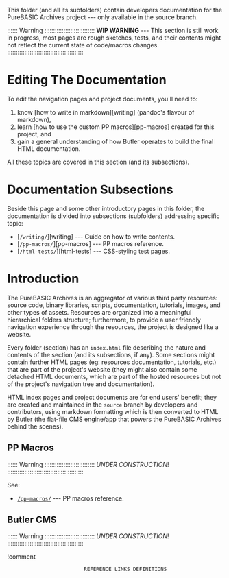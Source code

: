 
This folder (and all its subfolders) contain developers documentation for the PureBASIC Archives project --- only available in the source branch.

:::::: Warning :::::::::::::::::::::::::::::
__WIP WARNING__ --- This section is still work in progress, most pages are rough sketches, tests, and their contents might not reflect the current state of code/macros changes.
::::::::::::::::::::::::::::::::::::::::::::

# Editing The Documentation

To edit the navigation pages and project documents, you'll need to:

1. know [how to write in markdown][writing] (pandoc's flavour of markdown),
2. learn [how to use the custom PP macros][pp-macros] created for this project, and
3. gain a general understanding of how Butler operates to build the final HTML documentation.

All these topics are covered in this section (and its subsections).

# Documentation Subsections

Beside this page and some other introductory pages in this folder, the documentation is divided into subsections (subfolders) addressing specific topic:

- [`/writing/`][writing] --- Guide on how to write contents.
- [`/pp-macros/`][pp-macros] --- PP macros reference.
- [`/html-tests/`][html-tests] --- CSS-styling test pages.

# Introduction

The PureBASIC Archives is an aggregator of various third party resources: source code, binary libraries, scripts, documentation, tutorials, images, and other types of assets. Resources are organized into a meaningful hierarchical folders structure; furthermore, to provide a user friendly navigation experience through the resources, the project is designed like a website.

Every folder (section) has an `index.html` file describing the nature and contents of the section (and its subsections, if any). Some sections might contain further HTML pages (eg: resources documentation, tutorials, etc.) that are part of the project's website (they might also contain some detached HTML documents, which are part of the hosted resources but not of the project's navigation tree and documentation).

HTML index pages and project documents are for end users' benefit; they are created and maintained in the `source` branch by developers and contributors, using markdown formatting which is then converted to HTML by Butler (the flat-file CMS engine/app that powers the PureBASIC Archives behind the scenes).


## PP Macros

:::::: Warning :::::::::::::::::::::::::::::
_UNDER CONSTRUCTION_!
::::::::::::::::::::::::::::::::::::::::::::

See:

- [`/pp-macros/`](./pp-macros/index.html) --- PP macros reference.


## Butler CMS

:::::: Warning :::::::::::::::::::::::::::::
_UNDER CONSTRUCTION_!
::::::::::::::::::::::::::::::::::::::::::::






!comment
~~~~~~~~~~~~~~~~~~~~~~~~~~~~~~~~~~~~~~~~~~~~~~~~~~~~~~~~~~~~~~~~~~~~~~~~~~~~~~
                         REFERENCE LINKS DEFINITIONS                          
~~~~~~~~~~~~~~~~~~~~~~~~~~~~~~~~~~~~~~~~~~~~~~~~~~~~~~~~~~~~~~~~~~~~~~~~~~~~~~

